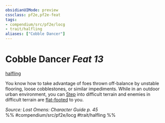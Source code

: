 ```yaml
---
obsidianUIMode: preview
cssclass: pf2e,pf2e-feat
tags:
- compendium/src/pf2e/locg
- trait/halfling
aliases: ["Cobble Dancer"]
---
```

# Cobble Dancer  *Feat 13*  
[halfling](../../Rules/traits/halfling.md)  


You know how to take advantage of foes thrown off-balance by unstable flooring, loose cobblestones, or similar impediments. While in an outdoor urban environment, you can [Step](../../Rules/actions/step.md) into difficult terrain and enemies in difficult terrain are [flat-footed](../../Rules/conditions.md#Flat-footed) to you.

*Source: Lost Omens: Character Guide p. 45*  
%% #compendium/src/pf2e/locg #trait/halfling %%